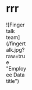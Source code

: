 # rrr
<div style="width:60px ; height:60px">
  ![Finger talk team](/fingertalk.jpg?raw=true "Employee Data title")
</div>
